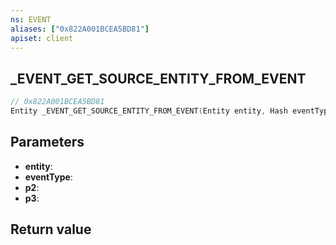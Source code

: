 ```yaml
---
ns: EVENT
aliases: ["0x822A001BCEA5BD81"]
apiset: client
---
```

## _EVENT_GET_SOURCE_ENTITY_FROM_EVENT

```c
// 0x822A001BCEA5BD81
Entity _EVENT_GET_SOURCE_ENTITY_FROM_EVENT(Entity entity, Hash eventType, int p2, int p3);
```


## Parameters
* **entity**:
* **eventType**:
* **p2**:
* **p3**:

## Return value